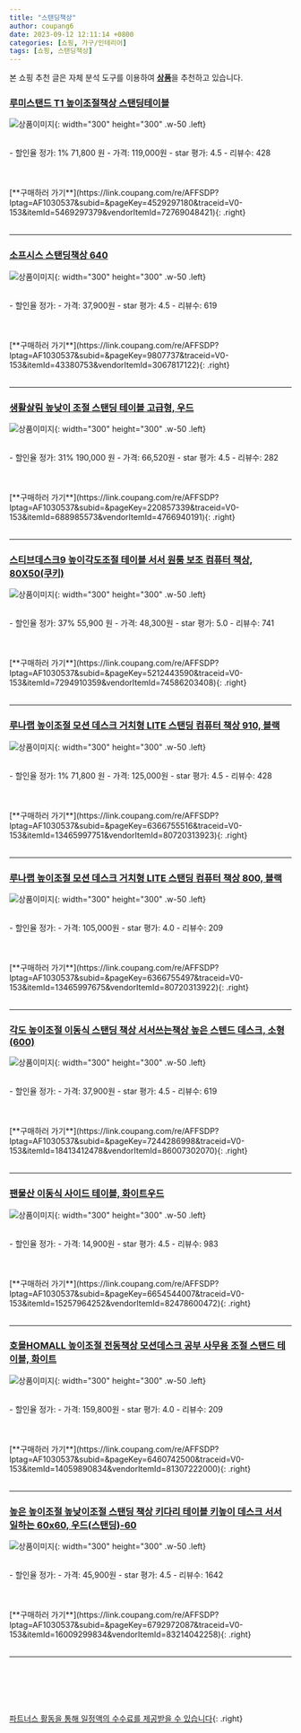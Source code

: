 ```yaml
---
title: "스탠딩책상"
author: coupang6
date: 2023-09-12 12:11:14 +0800
categories: [쇼핑, 가구/인테리어]
tags: [쇼핑, 스탠딩책상]
---
```


본 쇼핑 추천 글은 자체 분석 도구를 이용하여 [**상품**](https://link.coupang.com/a/bao1ui)을 추천하고 있습니다.

### [루미스탠드 T1 높이조절책상 스탠딩테이블](https://link.coupang.com/re/AFFSDP?lptag=AF1030537&subid=&pageKey=4529297180&traceid=V0-153&itemId=5469297379&vendorItemId=72769048421)

![상품이미지](https://thumbnail7.coupangcdn.com/thumbnails/remote/230x230ex/image/vendor_inventory/00e5/7467fea1d8e83e1ff9aebfafdc1a4b73c6877b34fdca528e5c04bb975cc0.jpg){: width="300" height="300" .w-50 .left}


<br>
- 할인율 정가: 1%  71,800   원
- 가격: 119,000원
- star 평가: 4.5
- 리뷰수: 428
<br>
<br>
<br>
<br>
[**구매하러 가기**](https://link.coupang.com/re/AFFSDP?lptag=AF1030537&subid=&pageKey=4529297180&traceid=V0-153&itemId=5469297379&vendorItemId=72769048421){: .right}
<br>
<br>

---

### [소프시스 스탠딩책상 640](https://link.coupang.com/re/AFFSDP?lptag=AF1030537&subid=&pageKey=9807737&traceid=V0-153&itemId=43380753&vendorItemId=3067817122)

![상품이미지](https://thumbnail8.coupangcdn.com/thumbnails/remote/230x230ex/image/retail/images/2016/11/21/16/6/0b4a6710-93a2-4aa9-9ba2-579221a51da3.jpg){: width="300" height="300" .w-50 .left}


<br>
- 할인율 정가: 
- 가격: 37,900원
- star 평가: 4.5
- 리뷰수: 619
<br>
<br>
<br>
<br>
[**구매하러 가기**](https://link.coupang.com/re/AFFSDP?lptag=AF1030537&subid=&pageKey=9807737&traceid=V0-153&itemId=43380753&vendorItemId=3067817122){: .right}
<br>
<br>

---

### [생활살림 높낮이 조절 스탠딩 테이블 고급형, 우드](https://link.coupang.com/re/AFFSDP?lptag=AF1030537&subid=&pageKey=220857339&traceid=V0-153&itemId=688985573&vendorItemId=4766940191)

![상품이미지](https://thumbnail6.coupangcdn.com/thumbnails/remote/230x230ex/image/retail/images/981033914967797-2a07e0ee-744c-4bf9-af39-447f7e302d0b.jpg){: width="300" height="300" .w-50 .left}


<br>
- 할인율 정가: 31%  190,000   원
- 가격: 66,520원
- star 평가: 4.5
- 리뷰수: 282
<br>
<br>
<br>
<br>
[**구매하러 가기**](https://link.coupang.com/re/AFFSDP?lptag=AF1030537&subid=&pageKey=220857339&traceid=V0-153&itemId=688985573&vendorItemId=4766940191){: .right}
<br>
<br>

---

### [스티브데스크9 높이각도조절 테이블 서서 원룸 보조 컴퓨터 책상, 80X50(쿠키)](https://link.coupang.com/re/AFFSDP?lptag=AF1030537&subid=&pageKey=5212443590&traceid=V0-153&itemId=7294910359&vendorItemId=74586203408)

![상품이미지](https://thumbnail6.coupangcdn.com/thumbnails/remote/230x230ex/image/vendor_inventory/9fc9/9d15b2040a3f6e64ec835bc0bd1e74ff2f4bf9f624d94322dbbecd8d6a85.jpg){: width="300" height="300" .w-50 .left}


<br>
- 할인율 정가: 37%  55,900   원
- 가격: 48,300원
- star 평가: 5.0
- 리뷰수: 741
<br>
<br>
<br>
<br>
[**구매하러 가기**](https://link.coupang.com/re/AFFSDP?lptag=AF1030537&subid=&pageKey=5212443590&traceid=V0-153&itemId=7294910359&vendorItemId=74586203408){: .right}
<br>
<br>

---

### [루나랩 높이조절 모션 데스크 거치형 LITE 스탠딩 컴퓨터 책상 910, 블랙](https://link.coupang.com/re/AFFSDP?lptag=AF1030537&subid=&pageKey=6366755516&traceid=V0-153&itemId=13465997751&vendorItemId=80720313923)

![상품이미지](https://thumbnail10.coupangcdn.com/thumbnails/remote/230x230ex/image/rs_quotation_api/lr1bbknh/1ed01f907557420eaa7cbc515be1d020.jpg){: width="300" height="300" .w-50 .left}


<br>
- 할인율 정가: 1%  71,800   원
- 가격: 125,000원
- star 평가: 4.5
- 리뷰수: 428
<br>
<br>
<br>
<br>
[**구매하러 가기**](https://link.coupang.com/re/AFFSDP?lptag=AF1030537&subid=&pageKey=6366755516&traceid=V0-153&itemId=13465997751&vendorItemId=80720313923){: .right}
<br>
<br>

---

### [루나랩 높이조절 모션 데스크 거치형 LITE 스탠딩 컴퓨터 책상 800, 블랙](https://link.coupang.com/re/AFFSDP?lptag=AF1030537&subid=&pageKey=6366755497&traceid=V0-153&itemId=13465997675&vendorItemId=80720313922)

![상품이미지](https://thumbnail10.coupangcdn.com/thumbnails/remote/230x230ex/image/rs_quotation_api/lr1bbknh/1ed01f907557420eaa7cbc515be1d020.jpg){: width="300" height="300" .w-50 .left}


<br>
- 할인율 정가: 
- 가격: 105,000원
- star 평가: 4.0
- 리뷰수: 209
<br>
<br>
<br>
<br>
[**구매하러 가기**](https://link.coupang.com/re/AFFSDP?lptag=AF1030537&subid=&pageKey=6366755497&traceid=V0-153&itemId=13465997675&vendorItemId=80720313922){: .right}
<br>
<br>

---

### [각도 높이조절 이동식 스탠딩 책상 서서쓰는책상 높은 스텐드 데스크, 소형(600)](https://link.coupang.com/re/AFFSDP?lptag=AF1030537&subid=&pageKey=7244286998&traceid=V0-153&itemId=18413412478&vendorItemId=86007302070)

![상품이미지](https://thumbnail9.coupangcdn.com/thumbnails/remote/230x230ex/image/vendor_inventory/806e/5261614f94775fb2404310fdb1b7caee0a7c166051230df92f85eb25cfb1.jpg){: width="300" height="300" .w-50 .left}


<br>
- 할인율 정가: 
- 가격: 37,900원
- star 평가: 4.5
- 리뷰수: 619
<br>
<br>
<br>
<br>
[**구매하러 가기**](https://link.coupang.com/re/AFFSDP?lptag=AF1030537&subid=&pageKey=7244286998&traceid=V0-153&itemId=18413412478&vendorItemId=86007302070){: .right}
<br>
<br>

---

### [팬물산 이동식 사이드 테이블, 화이트우드](https://link.coupang.com/re/AFFSDP?lptag=AF1030537&subid=&pageKey=6654544007&traceid=V0-153&itemId=15257964252&vendorItemId=82478600472)

![상품이미지](https://thumbnail7.coupangcdn.com/thumbnails/remote/230x230ex/image/rs_quotation_api/hnru0adr/6b9d6b75e0a348e2ac30f8ff58749a8e.jpg){: width="300" height="300" .w-50 .left}


<br>
- 할인율 정가: 
- 가격: 14,900원
- star 평가: 4.5
- 리뷰수: 983
<br>
<br>
<br>
<br>
[**구매하러 가기**](https://link.coupang.com/re/AFFSDP?lptag=AF1030537&subid=&pageKey=6654544007&traceid=V0-153&itemId=15257964252&vendorItemId=82478600472){: .right}
<br>
<br>

---

### [호몰HOMALL 높이조절 전동책상 모션데스크 공부 사무용 조절 스탠드 테이블, 화이트](https://link.coupang.com/re/AFFSDP?lptag=AF1030537&subid=&pageKey=6460742500&traceid=V0-153&itemId=14059890834&vendorItemId=81307222000)

![상품이미지](https://thumbnail8.coupangcdn.com/thumbnails/remote/230x230ex/image/vendor_inventory/32d9/e73378241f3ee5edc3057cbcdf794c5bd5d670fb34aa9b7728b7c2396391.jpg){: width="300" height="300" .w-50 .left}


<br>
- 할인율 정가: 
- 가격: 159,800원
- star 평가: 4.0
- 리뷰수: 209
<br>
<br>
<br>
<br>
[**구매하러 가기**](https://link.coupang.com/re/AFFSDP?lptag=AF1030537&subid=&pageKey=6460742500&traceid=V0-153&itemId=14059890834&vendorItemId=81307222000){: .right}
<br>
<br>

---

### [높은 높이조절 높낮이조절 스탠딩 책상 키다리 테이블 키높이 데스크 서서 일하는 60x60, 우드(스탠딩)-60](https://link.coupang.com/re/AFFSDP?lptag=AF1030537&subid=&pageKey=6792972087&traceid=V0-153&itemId=16009299834&vendorItemId=83214042258)

![상품이미지](https://thumbnail7.coupangcdn.com/thumbnails/remote/230x230ex/image/vendor_inventory/c524/2d97e5911599a131aba8132d08029f64235734d84434a6c8bf894574d7e4.jpg){: width="300" height="300" .w-50 .left}


<br>
- 할인율 정가: 
- 가격: 45,900원
- star 평가: 4.5
- 리뷰수: 1642
<br>
<br>
<br>
<br>
[**구매하러 가기**](https://link.coupang.com/re/AFFSDP?lptag=AF1030537&subid=&pageKey=6792972087&traceid=V0-153&itemId=16009299834&vendorItemId=83214042258){: .right}
<br>
<br>

---
<br><br><br><br><br> [파트너스 활동을 통해 일정액의 수수료를 제공받을 수 있습니다](https://link.coupang.com/a/bao1ui){: .right}